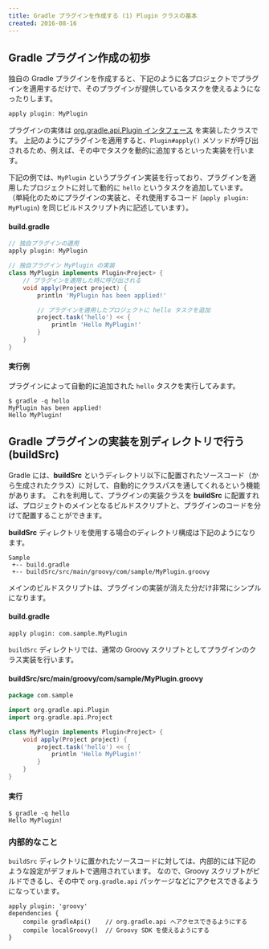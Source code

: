 ```yaml
---
title: Gradle プラグインを作成する (1) Plugin クラスの基本
created: 2016-08-16
---
```


Gradle プラグイン作成の初歩
----

独自の Gradle プラグインを作成すると、下記のように各プロジェクトでプラグインを適用するだけで、そのプラグインが提供しているタスクを使えるようになったりします。

```groovy
apply plugin: MyPlugin
```

プラグインの実体は [org.gradle.api.Plugin インタフェース](http://gradle.monochromeroad.com/docs/javadoc/org/gradle/api/Plugin.html) を実装したクラスです。
上記のようにプラグインを適用すると、`Plugin#apply()` メソッドが呼び出されるため、例えば、その中でタスクを動的に追加するといった実装を行います。

下記の例では、`MyPlugin` というプラグイン実装を行っており、プラグインを適用したプロジェクトに対して動的に `hello` というタスクを追加しています。
（単純化のためにプラグインの実装と、それ使用するコード (`apply plugin: MyPlugin`) を同じビルドスクリプト内に記述しています）。


#### build.gradle

```groovy
// 独自プラグインの適用
apply plugin: MyPlugin

// 独自プラグイン MyPlugin の実装
class MyPlugin implements Plugin<Project> {
    // プラグインを適用した時に呼び出される
    void apply(Project project) {
        println 'MyPlugin has been applied!'

        // プラグインを適用したプロジェクトに hello タスクを追加
        project.task('hello') << {
            println 'Hello MyPlugin!'
        }
    }
}
```

#### 実行例

プラグインによって自動的に追加された `hello` タスクを実行してみます。

```
$ gradle -q hello
MyPlugin has been applied!
Hello MyPlugin!
```


Gradle プラグインの実装を別ディレクトリで行う (buildSrc)
----

Gradle には、**buildSrc** というディレクトリ以下に配置されたソースコード（から生成されたクラス）に対して、自動的にクラスパスを通してくれるという機能があります。
これを利用して、プラグインの実装クラスを **buildSrc** に配置すれば、プロジェクトのメインとなるビルドスクリプトと、プラグインのコードを分けて配置することができます。

**buildSrc** ディレクトリを使用する場合のディレクトリ構成は下記のようになります。

```
Sample
 +-- build.gradle
 +-- buildSrc/src/main/groovy/com/sample/MyPlugin.groovy
```

メインのビルドスクリプトは、プラグインの実装が消えた分だけ非常にシンプルになります。

#### build.gradle

```
apply plugin: com.sample.MyPlugin
```

`buildSrc` ディレクトリでは、通常の Groovy スクリプトとしてプラグインのクラス実装を行います。

#### buildSrc/src/main/groovy/com/sample/MyPlugin.groovy

```groovy
package com.sample

import org.gradle.api.Plugin
import org.gradle.api.Project

class MyPlugin implements Plugin<Project> {
    void apply(Project project) {
        project.task('hello') << {
            println 'Hello MyPlugin!'
        }
    }
}
```

#### 実行

```
$ gradle -q hello
Hello MyPlugin!
```


### 内部的なこと

`buildSrc` ディレクトリに置かれたソースコードに対しては、内部的には下記のような設定がデフォルトで適用されています。
なので、Groovy スクリプトがビルドできるし、その中で `org.gradle.api` パッケージなどにアクセスできるようになっています。

```
apply plugin: 'groovy'
dependencies {
    compile gradleApi()    // org.gradle.api へアクセスできるようにする
    compile localGroovy()  // Groovy SDK を使えるようにする
}
```

